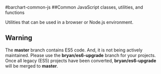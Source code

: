 #barchart-common-js
##Common JavaScript classes, utilities, and functions

Utilities that can be used in a browser or Node.js environment.

## Warning

The **master** branch contains ES5 code. And, it is not being actively maintained. Please use the **bryan/es6-upgrade** branch for your projects. Once all legacy (ES5) projects have been converted, **bryan/es6-upgrade** will be merged to **master**.